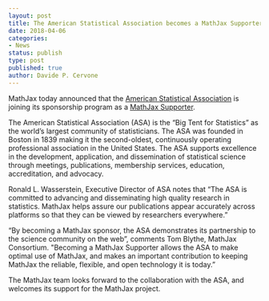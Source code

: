 ```yaml
---
layout: post
title: The American Statistical Association becomes a MathJax Supporter
date: 2018-04-06
categories:
- News
status: publish
type: post
published: true
author: Davide P. Cervone
---
```


MathJax today announced that the [American Statistical
Association](https://www.amstat.org/) is joining its sponsorship program as
a [MathJax Supporter](//www.mathjax.org/#sponsors).

The American Statistical Association (ASA) is the “Big Tent for
Statistics” as the world’s largest community of statisticians.  The ASA
was founded in Boston in 1839 making it the second-oldest, continuously
operating professional association in the United States.  The ASA supports
excellence in the development, application, and dissemination of
statistical science through meetings, publications, membership services,
education, accreditation, and advocacy.

Ronald L. Wasserstein, Executive Director of ASA notes that “The ASA is
committed to advancing and disseminating high quality research in
statistics.  MathJax helps assure our publications appear accurately across
platforms so that they can be viewed by researchers everywhere.”

“By becoming a MathJax sponsor, the ASA demonstrates its partnership to
the science community on the web”, comments Tom Blythe, MathJax
Consortium.  "Becoming a MathJax Supporter allows the ASA to make optimal
use of MathJax, and makes an important contribution to keeping MathJax the
reliable, flexible, and open technology it is today.”

The MathJax team looks forward to the collaboration with the ASA, and
welcomes its support for the MathJax project.
